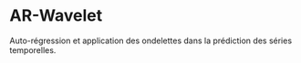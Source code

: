 # AR-Wavelet
Auto-régression et application des ondelettes dans la prédiction des séries temporelles.
